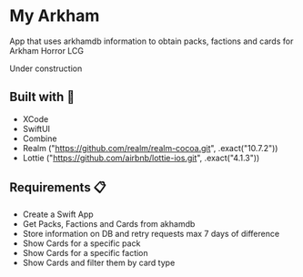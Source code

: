 # My Arkham
App that uses arkhamdb information to obtain packs, factions and cards for Arkham Horror LCG

Under construction

## Built with 🔨
- XCode
- SwiftUI
- Combine
- Realm ("https://github.com/realm/realm-cocoa.git", .exact("10.7.2"))
- Lottie ("https://github.com/airbnb/lottie-ios.git", .exact("4.1.3"))

## Requirements 📋

- Create a Swift App
- Get Packs, Factions and Cards from akhamdb
- Store information on DB and retry requests max 7 days of difference
- Show Cards for a specific pack
- Show Cards for a specific faction
- Show Cards and filter them by card type
